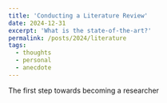 ```yaml
---
title: 'Conducting a Literature Review'
date: 2024-12-31
excerpt: 'What is the state-of-the-art?'
permalink: /posts/2024/literature
tags:
  - thoughts
  - personal
  - anecdote
---
```


The first step towards becoming a researcher